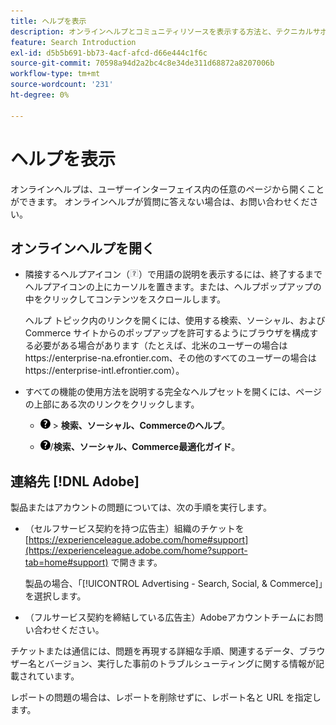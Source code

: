 ```yaml
---
title: ヘルプを表示
description: オンラインヘルプとコミュニティリソースを表示する方法と、テクニカルサポートを受ける方法について説明します。
feature: Search Introduction
exl-id: d5b5b691-bb73-4acf-afcd-d66e444c1f6c
source-git-commit: 70598a94d2a2bc4c8e34de311d68872a8207006b
workflow-type: tm+mt
source-wordcount: '231'
ht-degree: 0%

---
```


# ヘルプを表示

オンラインヘルプは、ユーザーインターフェイス内の任意のページから開くことができます。 オンラインヘルプが質問に答えない場合は、お問い合わせください。

## オンラインヘルプを開く

* 隣接するヘルプアイコン（![ ヘルプアイコン ](/help/search-social-commerce/assets/help-field.png " ヘルプアイコン ")）で用語の説明を表示するには、終了するまでヘルプアイコンの上にカーソルを置きます。または、ヘルプポップアップの中をクリックしてコンテンツをスクロールします。

  ヘルプ トピック内のリンクを開くには、使用する検索、ソーシャル、およびCommerce サイトからのポップアップを許可するようにブラウザを構成する必要がある場合があります（たとえば、北米のユーザーの場合はhttps://enterprise-na.efrontier.com、その他のすべてのユーザーの場合はhttps://enterprise-intl.efrontier.com）。

* すべての機能の使用方法を説明する完全なヘルプセットを開くには、ページの上部にある次のリンクをクリックします。

   * ![ ヘルプ ](/help/search-social-commerce/assets/help-main-menu.png " ヘルプ ") > **検索、ソーシャル、Commerceのヘルプ**。

   * ![ ヘルプ ](/help/search-social-commerce/assets/help-main-menu.png " ヘルプ ")/**検索、ソーシャル、Commerce最適化ガイド**。

<!--
## Ask the Adobe Advertising community

Look for answers to your questions in the [Adobe Advertising community forums](https://experienceleaguecommunities.adobe.com/t5/adobe-advertising/ct-p/adobe-advertising-cloud-community).
-->

## 連絡先 [!DNL Adobe]

製品またはアカウントの問題については、次の手順を実行します。

* （セルフサービス契約を持つ広告主）組織のチケットを [https://experienceleague.adobe.com/home#support](https://experienceleague.adobe.com/home?support-tab=home#support) で開きます。

  製品の場合、「[!UICONTROL Advertising - Search, Social, & Commerce]」を選択します。

* （フルサービス契約を締結している広告主）Adobeアカウントチームにお問い合わせください。

チケットまたは通信には、問題を再現する詳細な手順、関連するデータ、ブラウザー名とバージョン、実行した事前のトラブルシューティングに関する情報が記載されています。

レポートの問題の場合は、レポートを削除せずに、レポート名と URL を指定します。
